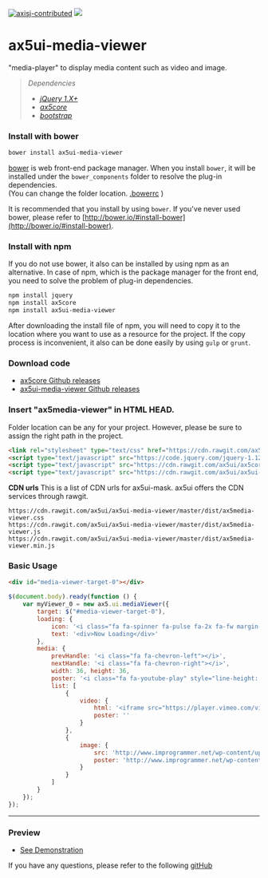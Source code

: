 [![axisj-contributed](https://img.shields.io/badge/AXISJ.com-Contributed-green.svg)](https://github.com/axisj)
![](https://img.shields.io/badge/Seowoo-Mondo&Thomas-red.svg)

# ax5ui-media-viewer
"media-player" to display media content such as video and image.
> *Dependencies*
> * _[jQuery 1.X+](http://jquery.com/)_
> * _[ax5core](http://ax5.io/ax5core)_
> * _[bootstrap](http://getbootstrap.com/)_

### Install with bower
```sh
bower install ax5ui-media-viewer
```
[bower](http://bower.io/#install-bower) is web front-end package manager.
When you install `bower`, it will be installed under the `bower_components` folder to resolve the plug-in dependencies.  
(You can change the folder location. [.bowerrc](http://bower.io/docs/config/#bowerrc-specification) )

It is recommended that you install by using `bower`. 
If you've never used bower, please refer to [http://bower.io/#install-bower](http://bower.io/#install-bower).

### Install with npm
If you do not use bower, it also can be installed by using npm as an alternative.
In case of npm, which is the package manager for the front end, you need to solve the problem of plug-in dependencies.

```sh
npm install jquery
npm install ax5core
npm install ax5ui-media-viewer
```

After downloading the install file of npm, you will need to copy it to the location where you want to use as a resource for the project.
If the copy process is inconvenient, it also can be done easily by using `gulp` or `grunt`.

### Download code
- [ax5core Github releases](https://github.com/ax5ui/ax5core/releases)
- [ax5ui-media-viewer Github releases](https://github.com/ax5ui/ax5ui-media-viewer/releases)


### Insert "ax5media-viewer" in HTML HEAD.

Folder location can be any for your project. However, please be sure to assign the right path in the project.

```html
<link rel="stylesheet" type="text/css" href="https://cdn.rawgit.com/ax5ui/ax5ui-media-viewer/master/dist/ax5media-viewer.css" />
<script type="text/javascript" src="https://code.jquery.com/jquery-1.12.3.min.js"></script>
<script type="text/javascript" src="https://cdn.rawgit.com/ax5ui/ax5core/master/dist/ax5core.min.js"></script>
<script type="text/javascript" src="https://cdn.rawgit.com/ax5ui/ax5ui-media-viewer/master/dist/ax5media-viewer.min.js"></script>
```

**CDN urls**
This is a list of CDN urls for ax5ui-mask. ax5ui offers the CDN services through rawgit.
```
https://cdn.rawgit.com/ax5ui/ax5ui-media-viewer/master/dist/ax5media-viewer.css
https://cdn.rawgit.com/ax5ui/ax5ui-media-viewer/master/dist/ax5media-viewer.js
https://cdn.rawgit.com/ax5ui/ax5ui-media-viewer/master/dist/ax5media-viewer.min.js
```

### Basic Usage
```html
<div id="media-viewer-target-0"></div>
```

```js
$(document.body).ready(function () {
    var myViewer_0 = new ax5.ui.mediaViewer({
        target: $("#media-viewer-target-0"),
        loading: {
            icon: '<i class="fa fa-spinner fa-pulse fa-2x fa-fw margin-bottom" aria-hidden="true"></i>',
            text: '<div>Now Loading</div>'
        },
        media: {
            prevHandle: '<i class="fa fa-chevron-left"></i>',
            nextHandle: '<i class="fa fa-chevron-right"></i>',
            width: 36, height: 36,
            poster: '<i class="fa fa-youtube-play" style="line-height: 32px;font-size: 20px;"></i>',
            list: [
                {
                    video: {
                        html: '<iframe src="https://player.vimeo.com/video/121840700?color=fcfcfc&badge=0" frameborder="0" webkitallowfullscreen mozallowfullscreen allowfullscreen></iframe>',
                        poster: ''
                    }
                },
                {
                    image: {
                        src: 'http://www.improgrammer.net/wp-content/uploads/2015/11/top-20-node-js-Frameworks-1.jpg',
                        poster: 'http://www.improgrammer.net/wp-content/uploads/2015/11/top-20-node-js-Frameworks-1.jpg'
                    }
                }
            ]
        }
    });
});
```

***

### Preview
- [See Demonstration](http://ax5.io/ax5ui-media-viewer/demo/index.html)

If you have any questions, please refer to the following [gitHub](https://github.com/ax5ui/ax5ui-kernel)